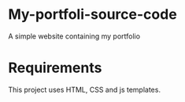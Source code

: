 # My-portfoli-source-code
A simple website containing my portfolio

# Requirements
This project uses HTML, CSS and js templates.
